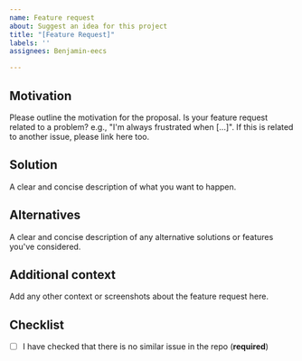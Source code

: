 ```yaml
---
name: Feature request
about: Suggest an idea for this project
title: "[Feature Request]"
labels: ''
assignees: Benjamin-eecs

---
```


## Motivation

Please outline the motivation for the proposal.
Is your feature request related to a problem? e.g., "I'm always frustrated when [...]".
If this is related to another issue, please link here too.

## Solution

A clear and concise description of what you want to happen.

## Alternatives

A clear and concise description of any alternative solutions or features you've considered.

## Additional context

Add any other context or screenshots about the feature request here.

## Checklist

- [ ] I have checked that there is no similar issue in the repo (**required**)
